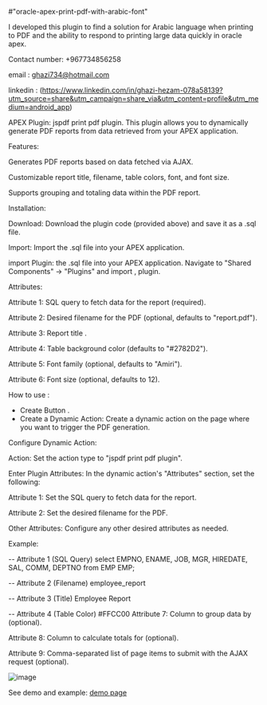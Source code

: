 #"oracle-apex-print-pdf-with-arabic-font"

I developed this plugin to find a solution for Arabic language when printing to PDF and the ability to respond to printing large data quickly in oracle apex.

Contact number: +967734856258

email : ghazi734@hotmail.com

linkedin : (https://www.linkedin.com/in/ghazi-hezam-078a58139?utm_source=share&utm_campaign=share_via&utm_content=profile&utm_medium=android_app)

APEX Plugin: jspdf print pdf plugin.
This plugin allows you to dynamically generate PDF reports from data retrieved from your APEX application.

Features:

Generates PDF reports based on data fetched via AJAX.

Customizable report title, filename, table colors, font, and font size.

Supports grouping and totaling data within the PDF report.

Installation:

Download: Download the plugin code (provided above) and save it as a .sql file.

Import: Import the .sql file into your APEX application.

import Plugin: the .sql file into your APEX application. 
Navigate to "Shared Components" -> "Plugins" and import , plugin.

 

Attributes:

Attribute 1: SQL query to fetch data for the report (required).

Attribute 2: Desired filename for the PDF (optional, defaults to "report.pdf").

Attribute 3: Report title .

Attribute 4: Table background color (defaults to "#2782D2").

Attribute 5: Font family (optional, defaults to "Amiri").

Attribute 6: Font size (optional, defaults to 12).


How to use :
- Create Button .
- Create a Dynamic Action: Create a dynamic action on the page where you want to trigger the PDF generation.

Configure Dynamic Action:

Action: Set the action type to "jspdf print pdf plugin".

 
 
Enter Plugin Attributes: In the dynamic action's "Attributes" section, set the following:

 

Attribute 1: Set the SQL query to fetch data for the report.

Attribute 2: Set the desired filename for the PDF.

Other Attributes: Configure any other desired attributes as needed.

Example:

-- Attribute 1 (SQL Query)
select  EMPNO,
     ENAME,
     JOB,
    MGR,
     HIREDATE,
    SAL,
      COMM,
     DEPTNO 
 from EMP EMP;

-- Attribute 2 (Filename)
employee_report

-- Attribute 3 (Title)
Employee Report

-- Attribute 4 (Table Color)
#FFCC00
Attribute 7: Column to group data by (optional).

Attribute 8: Column to calculate totals for (optional).

Attribute 9: Comma-separated list of page items to submit with the AJAX request (optional).

![image](https://raw.githubusercontent.com/ghazi201510/oracle-apex-print-pdf-with-arabic-font/master/PLUGIN.gif)


See demo and example:  [demo page](https://apex.oracle.com/pls/apex/r/ghazidb/jspdf-plugin/home?session=104825994354775) 
